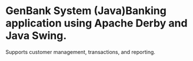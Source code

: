 # GenBank System (Java)Banking application using Apache Derby and Java Swing. 
Supports customer management, transactions, and reporting.
